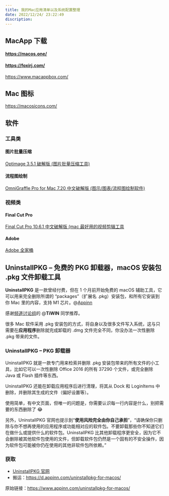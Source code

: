 ```yaml
---
title: 我的Mac应用清单以及系统配置整理
date: 2022/12/24/ 23:22:49
discription:
---
```


## MacApp 下载

#### <https://macos.one/>

#### <https://foxirj.com/>

<https://www.macappbox.com/>

## Mac 图标

<https://macosicons.com/>

## 软件

### 工具类

#### 图片批量压缩

[Optimage 3.5.1 破解版 (图片批量压缩工具)](https://macos.one/?id=391)

#### 流程图绘制

[OmniGraffle Pro for Mac 7.20 中文破解版 (图示/图表/流程图绘制软件)](https://foxirj.com/omnigraffle)

### 视频类

#### Final Cut Pro

[Final Cut Pro 10.6.1 中文破解版 (mac 最好用的视频剪辑工具](https://macos.one/?id=423)

#### Adobe

[Adobe 全家桶](https://foxirj.com/topics/adobe)

## UninstallPKG – 免费的 PKG 卸载器，macOS 安装包 .pkg 文件卸载工具

**UninstallPKG** 是一款曾经付费，但在 1 个月前开始免费的 macOS 辅助工具，它可以用来完全删除所谓的 “packages”（扩展名 .pkg）安装包，和所有它安装到你 Mac 里的内容，支持 M1 芯片。@[Appinn](https://www.appinn.com/uninstallpkg-for-macos/)

感谢[频道讨论组](https://t.me/appinnfeed/)的 @**TiWIN** 同学推荐。

很多 Mac 软件采用 .pkg 安装包的方式，将自身以及很多文件写入系统，这与只需要在**应用程序**删除就完成卸载的 .dmg 文件完全不同，你没办法一次性删除 .pkg 带来的文件。

### UninstallPKG – PKG 卸载器

UninstallPKG 就是一款专门用来检索并删除 .pkg 安装包带来的所有文件的小工具，比如它可以一次性删除 Office 2016 的所有 37290 个文件，或完全删除 Java 或 Flash 插件等东西。

UninstallPKG 还能在卸载应用程序后进行清理，将其从 Dock 和 LoginItems 中删除，并删除其生成的文件（偏好设置等）。

使用简单，有中文页面，但唯一的问题是，你需要认识每一行内容是什么，别把需要的东西删除了 😂

另外，UninstallPKG 官网也提示到“**使用风险完全由你自己承担**”，“请确保你只删除与你不想再使用的应用程序或功能相对应的软件包。不要卸载那些你不知道它们在做什么或提供什么的软件包。UninstallPKG 比其他卸载程序更安全，因为它不会删除被其他软件包使用的文件，但卸载软件包仍然是一个固有的不安全操作，因为软件包可能被你仍在使用的其他非软件包所依赖。”

### 获取

- [UninstallPKG 官网](https://www.corecode.io/uninstallpkg/?utm_source=appinn.com)
- 搬运：https://d.appinn.com/uninstallpkg-for-macos/

原始链接：https://www.appinn.com/uninstallpkg-for-macos/
